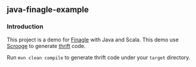 ## java-finagle-example

### Introduction
This project is a demo for [Finagle](https://github.com/twitter/finagle) with Java and Scala.
This demo use [Scrooge](https://github.com/twitter/scrooge) to generate [thrift](https://thrift.apache.org) code.

Run `mvn clean compile` to generate thrift code under your `target` directory.